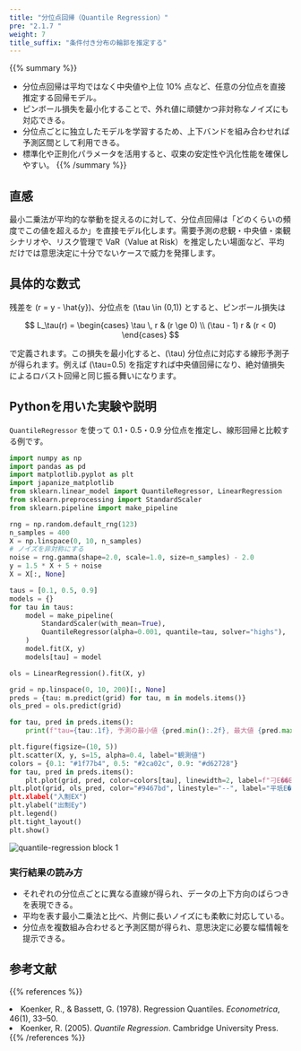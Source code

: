 ```yaml
---
title: "分位点回帰（Quantile Regression）"
pre: "2.1.7 "
weight: 7
title_suffix: "条件付き分布の輪郭を推定する"
---
```


{{% summary %}}
- 分位点回帰は平均ではなく中央値や上位 10% 点など、任意の分位点を直接推定する回帰モデル。
- ピンボール損失を最小化することで、外れ値に頑健かつ非対称なノイズにも対応できる。
- 分位点ごとに独立したモデルを学習するため、上下バンドを組み合わせれば予測区間として利用できる。
- 標準化や正則化パラメータを活用すると、収束の安定性や汎化性能を確保しやすい。
{{% /summary %}}

## 直感
最小二乗法が平均的な挙動を捉えるのに対して、分位点回帰は「どのくらいの頻度でこの値を超えるか」を直接モデル化します。需要予測の悲観・中央値・楽観シナリオや、リスク管理で VaR（Value at Risk）を推定したい場面など、平均だけでは意思決定に十分でないケースで威力を発揮します。

## 具体的な数式
残差を \(r = y - \hat{y}\)、分位点を \(\tau \in (0,1)\) とすると、ピンボール損失は

$$
L_\tau(r) =
\begin{cases}
\tau \, r & (r \ge 0) \\
(\tau - 1) r & (r < 0)
\end{cases}
$$

で定義されます。この損失を最小化すると、\(\tau\) 分位点に対応する線形予測子が得られます。例えば \(\tau=0.5\) を指定すれば中央値回帰になり、絶対値損失によるロバスト回帰と同じ振る舞いになります。

## Pythonを用いた実験や説明
`QuantileRegressor` を使って 0.1・0.5・0.9 分位点を推定し、線形回帰と比較する例です。

```python
import numpy as np
import pandas as pd
import matplotlib.pyplot as plt
import japanize_matplotlib
from sklearn.linear_model import QuantileRegressor, LinearRegression
from sklearn.preprocessing import StandardScaler
from sklearn.pipeline import make_pipeline

rng = np.random.default_rng(123)
n_samples = 400
X = np.linspace(0, 10, n_samples)
# ノイズを非対称にする
noise = rng.gamma(shape=2.0, scale=1.0, size=n_samples) - 2.0
y = 1.5 * X + 5 + noise
X = X[:, None]

taus = [0.1, 0.5, 0.9]
models = {}
for tau in taus:
    model = make_pipeline(
        StandardScaler(with_mean=True),
        QuantileRegressor(alpha=0.001, quantile=tau, solver="highs"),
    )
    model.fit(X, y)
    models[tau] = model

ols = LinearRegression().fit(X, y)

grid = np.linspace(0, 10, 200)[:, None]
preds = {tau: m.predict(grid) for tau, m in models.items()}
ols_pred = ols.predict(grid)

for tau, pred in preds.items():
    print(f"tau={tau:.1f}, 予測の最小値 {pred.min():.2f}, 最大値 {pred.max():.2f}")

plt.figure(figsize=(10, 5))
plt.scatter(X, y, s=15, alpha=0.4, label="観測値")
colors = {0.1: "#1f77b4", 0.5: "#2ca02c", 0.9: "#d62728"}
for tau, pred in preds.items():
    plt.plot(grid, pred, color=colors[tau], linewidth=2, label=f"刁E��EρE{tau}")
plt.plot(grid, ols_pred, color="#9467bd", linestyle="--", label="平坁E��ELS�E�E)
plt.xlabel("入劁EX")
plt.ylabel("出劁Ey")
plt.legend()
plt.tight_layout()
plt.show()
```

![quantile-regression block 1](/images/basic/regression/quantile-regression_block01.svg)

### 実行結果の読み方
- それぞれの分位点ごとに異なる直線が得られ、データの上下方向のばらつきを表現できる。
- 平均を表す最小二乗法と比べ、片側に長いノイズにも柔軟に対応している。
- 分位点を複数組み合わせると予測区間が得られ、意思決定に必要な幅情報を提示できる。

## 参考文献
{{% references %}}
<li>Koenker, R., &amp; Bassett, G. (1978). Regression Quantiles. <i>Econometrica</i>, 46(1), 33–50.</li>
<li>Koenker, R. (2005). <i>Quantile Regression</i>. Cambridge University Press.</li>
{{% /references %}}
